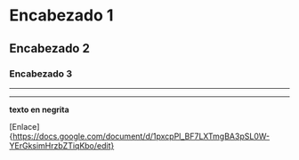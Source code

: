 # Encabezado 1
## Encabezado 2
### Encabezado 3


***

***


**texto en negrita**

[Enlace]{https://docs.google.com/document/d/1pxcpPl_BF7LXTmgBA3pSL0W-YErGksimHrzbZTiqKbo/edit}
